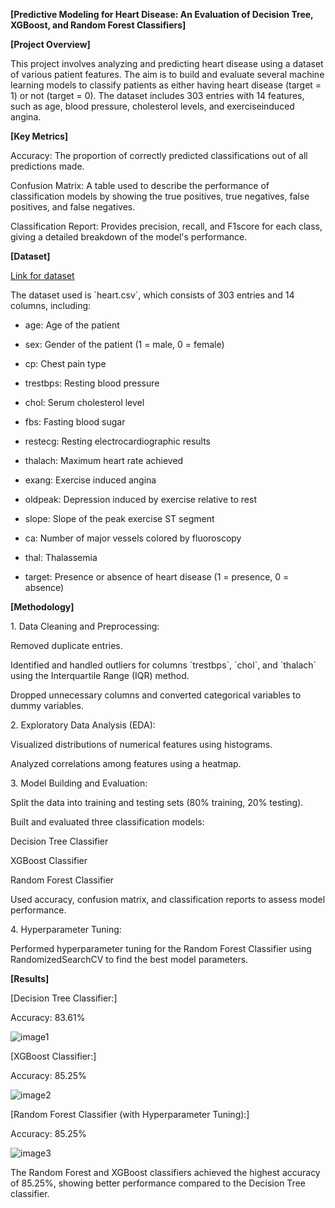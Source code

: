 **[Predictive Modeling for Heart Disease: An Evaluation of Decision
Tree, XGBoost, and Random Forest Classifiers]**

**[Project Overview]**

This project involves analyzing and predicting heart disease using a
dataset of various patient features. The aim is to build and evaluate
several machine learning models to classify patients as either having
heart disease (target = 1) or not (target = 0). The dataset includes 303
entries with 14 features, such as age, blood pressure, cholesterol
levels, and exerciseinduced angina.

**[Key Metrics]**

Accuracy: The proportion of correctly predicted classifications out of
all predictions made.

Confusion Matrix: A table used to describe the performance of
classification models by showing the true positives, true negatives,
false positives, and false negatives.

Classification Report: Provides precision, recall, and F1score for each
class, giving a detailed breakdown of the model\'s performance.

**[Dataset]**

[Link for dataset](https://www.kaggle.com/datasets/arezaei81/heartcsv)

The dataset used is \`heart.csv\`, which consists of 303 entries and 14
columns, including:

-   age: Age of the patient

-   sex: Gender of the patient (1 = male, 0 = female)

-   cp: Chest pain type

-   trestbps: Resting blood pressure

-   chol: Serum cholesterol level

-   fbs: Fasting blood sugar

-   restecg: Resting electrocardiographic results

-   thalach: Maximum heart rate achieved

-   exang: Exercise induced angina

-   oldpeak: Depression induced by exercise relative to rest

-   slope: Slope of the peak exercise ST segment

-   ca: Number of major vessels colored by fluoroscopy

-   thal: Thalassemia

-   target: Presence or absence of heart disease (1 = presence, 0 =
    absence)

**[Methodology]**

1\. Data Cleaning and Preprocessing:

Removed duplicate entries.

Identified and handled outliers for columns \`trestbps\`, \`chol\`, and
\`thalach\` using the Interquartile Range (IQR) method.

Dropped unnecessary columns and converted categorical variables to dummy
variables.

2\. Exploratory Data Analysis (EDA):

Visualized distributions of numerical features using histograms.

Analyzed correlations among features using a heatmap.

3\. Model Building and Evaluation:

Split the data into training and testing sets (80% training, 20%
testing).

Built and evaluated three classification models:

Decision Tree Classifier

XGBoost Classifier

Random Forest Classifier

Used accuracy, confusion matrix, and classification reports to assess
model performance.

4\. Hyperparameter Tuning:

Performed hyperparameter tuning for the Random Forest Classifier using
RandomizedSearchCV to find the best model parameters.

**[Results]**

[Decision Tree Classifier:]

Accuracy: 83.61%

![image1](https://github.com/user-attachments/assets/bedbc616-f979-4856-8fc0-476cecfd9e28)


[XGBoost Classifier:]

Accuracy: 85.25%

![image2](https://github.com/user-attachments/assets/aca01085-f629-4d77-ba0c-d4289702de8b)


[Random Forest Classifier (with Hyperparameter Tuning):]

Accuracy: 85.25%

![image3](https://github.com/user-attachments/assets/09597af6-c778-484e-b0c9-ca06e1603451)


The Random Forest and XGBoost classifiers achieved the highest accuracy
of 85.25%, showing better performance compared to the Decision Tree
classifier.
